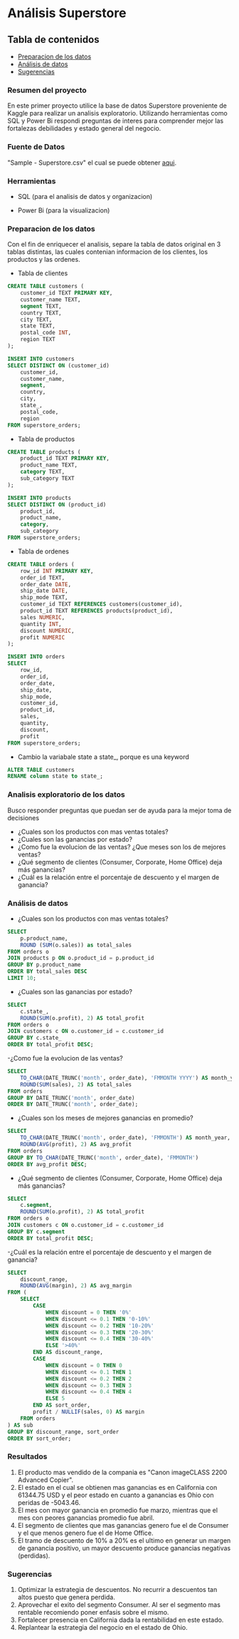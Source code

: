 # Análisis Superstore 

## Tabla de contenidos

- [Preparacion de los datos](#preparacion-de-los-datos)
- [Análisis de datos](#análisis-de-datos)
- [Sugerencias](#sugerencias)

### Resumen del proyecto

En este primer proyecto utilice la base de datos Superstore proveniente de Kaggle para realizar un analisis exploratorio. Utilizando herramientas como SQL y Power Bi respondi preguntas de interes para comprender mejor las fortalezas debilidades y estado general del negocio.

### Fuente de Datos

"Sample - Superstore.csv" el cual se puede obtener [aqui](https://www.kaggle.com/datasets/vivek468/superstore-dataset-final).

### Herramientas

- SQL (para el analisis de datos y organizacion)

- Power Bi (para la visualizacion)

### Preparacion de los datos

Con el fin de enriquecer el analisis, separe la tabla de datos original en 3 tablas distintas, las cuales contenian informacion de los clientes, los productos y las ordenes.

- Tabla de clientes

```sql
CREATE TABLE customers (
    customer_id TEXT PRIMARY KEY,
    customer_name TEXT,
    segment TEXT,
    country TEXT,
    city TEXT,
    state TEXT,
    postal_code INT,
    region TEXT
);

INSERT INTO customers
SELECT DISTINCT ON (customer_id)
    customer_id,
    customer_name,
    segment,
    country,
    city,
    state_,
    postal_code,
    region
FROM superstore_orders;
```

- Tabla de productos

```sql
CREATE TABLE products (
    product_id TEXT PRIMARY KEY,
    product_name TEXT,
    category TEXT,
    sub_category TEXT
);

INSERT INTO products
SELECT DISTINCT ON (product_id)
    product_id,
    product_name,
    category,
    sub_category
FROM superstore_orders;
```
- Tabla de ordenes

```sql
CREATE TABLE orders (
    row_id INT PRIMARY KEY,
    order_id TEXT,
    order_date DATE,
    ship_date DATE,
    ship_mode TEXT,
    customer_id TEXT REFERENCES customers(customer_id),
    product_id TEXT REFERENCES products(product_id),
    sales NUMERIC,
    quantity INT,
    discount NUMERIC,
    profit NUMERIC
);

INSERT INTO orders
SELECT
    row_id,
    order_id,
    order_date,
    ship_date,
    ship_mode,
    customer_id,
    product_id,
    sales,
    quantity,
    discount,
    profit
FROM superstore_orders;

```
- Cambio la variabale state a state_, porque es una keyword

```sql
ALTER TABLE customers
RENAME column state to state_;
```
  
### Analisis exploratorio de los datos

Busco responder preguntas que puedan ser de ayuda para la mejor toma de decisiones 

- ¿Cuales son los productos con mas ventas totales?
- ¿Cuales son las ganancias por estado?
- ¿Como fue la evolucion de las ventas? ¿Que meses son los de mejores ventas?
- ¿Qué segmento de clientes (Consumer, Corporate, Home Office) deja más ganancias?
- ¿Cuál es la relación entre el porcentaje de descuento y el margen de ganancia?

### Análisis de datos

- ¿Cuales son los productos con mas ventas totales?

```sql
SELECT 
	p.product_name,
	ROUND (SUM(o.sales)) as total_sales
FROM orders o
JOIN products p ON o.product_id = p.product_id
GROUP BY p.product_name
ORDER BY total_sales DESC
LIMIT 10;
```

- ¿Cuales son las ganancias por estado?
  
```sql
SELECT 
    c.state_,
    ROUND(SUM(o.profit), 2) AS total_profit
FROM orders o
JOIN customers c ON o.customer_id = c.customer_id
GROUP BY c.state_
ORDER BY total_profit DESC;
```

-¿Como fue la evolucion de las ventas? 

```sql
SELECT 
    TO_CHAR(DATE_TRUNC('month', order_date), 'FMMONTH YYYY') AS month_year,
    ROUND(SUM(sales), 2) AS total_sales
FROM orders
GROUP BY DATE_TRUNC('month', order_date)
ORDER BY DATE_TRUNC('month', order_date);
```
- ¿Cuales son los meses de mejores ganancias en promedio?

```sql
SELECT 
    TO_CHAR(DATE_TRUNC('month', order_date), 'FMMONTH') AS month_year,
    ROUND(AVG(profit), 2) AS avg_profit
FROM orders
GROUP BY TO_CHAR(DATE_TRUNC('month', order_date), 'FMMONTH')
ORDER BY avg_profit DESC;
```
- ¿Qué segmento de clientes (Consumer, Corporate, Home Office) deja más ganancias?

```sql
SELECT 
    c.segment,
    ROUND(SUM(o.profit), 2) AS total_profit
FROM orders o
JOIN customers c ON o.customer_id = c.customer_id
GROUP BY c.segment
ORDER BY total_profit DESC;
```

-¿Cuál es la relación entre el porcentaje de descuento y el margen de ganancia?

```sql
SELECT 
    discount_range,
    ROUND(AVG(margin), 2) AS avg_margin
FROM (
    SELECT 
        CASE 
            WHEN discount = 0 THEN '0%'
            WHEN discount <= 0.1 THEN '0-10%'
            WHEN discount <= 0.2 THEN '10-20%'
            WHEN discount <= 0.3 THEN '20-30%'
            WHEN discount <= 0.4 THEN '30-40%'
            ELSE '>40%'
        END AS discount_range,
        CASE 
            WHEN discount = 0 THEN 0
            WHEN discount <= 0.1 THEN 1
            WHEN discount <= 0.2 THEN 2
            WHEN discount <= 0.3 THEN 3
            WHEN discount <= 0.4 THEN 4
            ELSE 5
        END AS sort_order,
        profit / NULLIF(sales, 0) AS margin
    FROM orders
) AS sub
GROUP BY discount_range, sort_order
ORDER BY sort_order;
```
### Resultados

1. El producto mas vendido de la compania es "Canon imageCLASS 2200 Advanced Copier".
2. El estado en el cual se obtienen mas ganancias es en California con 61344.75 USD y el peor estado en cuanto a ganancias es Ohio con peridas de -5043.46.
3. El mes con mayor ganancia en promedio fue marzo, mientras que el mes con peores ganancias promedio fue abril.
4. El segmento de clientes que mas ganancias genero fue el de Consumer y el que menos genero fue el de Home Office.
5. El tramo de descuento de 10% a 20% es el ultimo en generar un margen de ganancia positivo, un mayor descuento produce ganancias negativas (perdidas).

### Sugerencias

1. Optimizar la estrategia de descuentos. No recurrir a descuentos tan altos puesto que genera perdida.
2. Aprovechar el exito del segmento Consumer. Al ser el segmento mas rentable recomiendo poner enfasis sobre el mismo.
3. Fortalecer presencia en California dada la rentabilidad en este estado.
4. Replantear la estrategia del negocio en el estado de Ohio.
   


